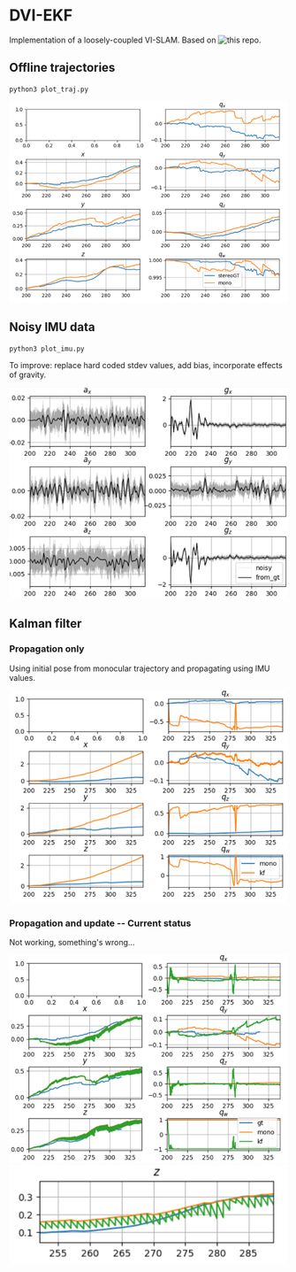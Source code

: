 # DVI-EKF
Implementation of a loosely-coupled VI-SLAM.
Based on ![this repo](https://github.com/skrogh/msf_ekf).


## Offline trajectories
```
python3 plot_traj.py
```
![](img/offline_trajs.PNG)

## Noisy IMU data
```
python3 plot_imu.py
```

To improve: replace hard coded stdev values, add bias, incorporate effects of gravity.

![](img/offline_noisyimu.PNG)

## Kalman filter
### Propagation only
Using initial pose from monocular trajectory and propagating using IMU values.

![](img/traj_only_prop.PNG)

### Propagation and update -- Current status
Not working, something's wrong...

![](img/kf.PNG)
![](img/kf_z.PNG)
